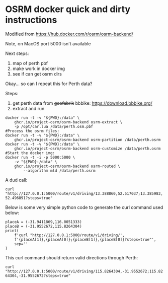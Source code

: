 # OSRM docker quick and dirty instructions

Modified from https://hub.docker.com/r/osrm/osrm-backend/

Note, on MacOS port 5000 isn't available

Next steps:
1. map of perth pbf
2. make work in docker img
3. see if can get osrm dirs

Okay... so can I repeat this for Perth data?

Steps:

1. get perth data from ~~geofabrik~~ bbbike: https://download.bbbike.org/
2. extract and run

```
docker run -t -v "${PWD}:/data" \
    ghcr.io/project-osrm/osrm-backend osrm-extract \
    -p /opt/car.lua /data/perth.osm.pbf
#Process the osrm files:
docker run -t -v "${PWD}:/data" \
    ghcr.io/project-osrm/osrm-backend osrm-partition /data/perth.osrm
docker run -t -v "${PWD}:/data" \
    ghcr.io/project-osrm/osrm-backend osrm-customize /data/perth.osrm
#Start the docker img:
docker run -t -i -p 5000:5000 \
    -v "${PWD}:/data" \
    ghcr.io/project-osrm/osrm-backend osrm-routed \
        --algorithm mld /data/perth.osrm
```

A dud call:

`curl "http://127.0.0.1:5000/route/v1/driving/13.388860,52.517037;13.385983,52.496891?steps=true"`

Below is some very simple python code to generate the curl command used below:
```
placeA = (-31.9411869,116.0051333)
placeB = (-31.9552672,115.8264304)
print(
    f'curl "http://127.0.0.1:5000/route/v1/driving/',
    f'{placeA[1]},{placeA[0]};{placeB[1]},{placeB[0]}?steps=true"',
    sep=''
)
```

This curl command should return valid directions through Perth:

`curl "http://127.0.0.1:5000/route/v1/driving/115.8264304,-31.9552672;115.8264304,-31.9552672?steps=true"`
